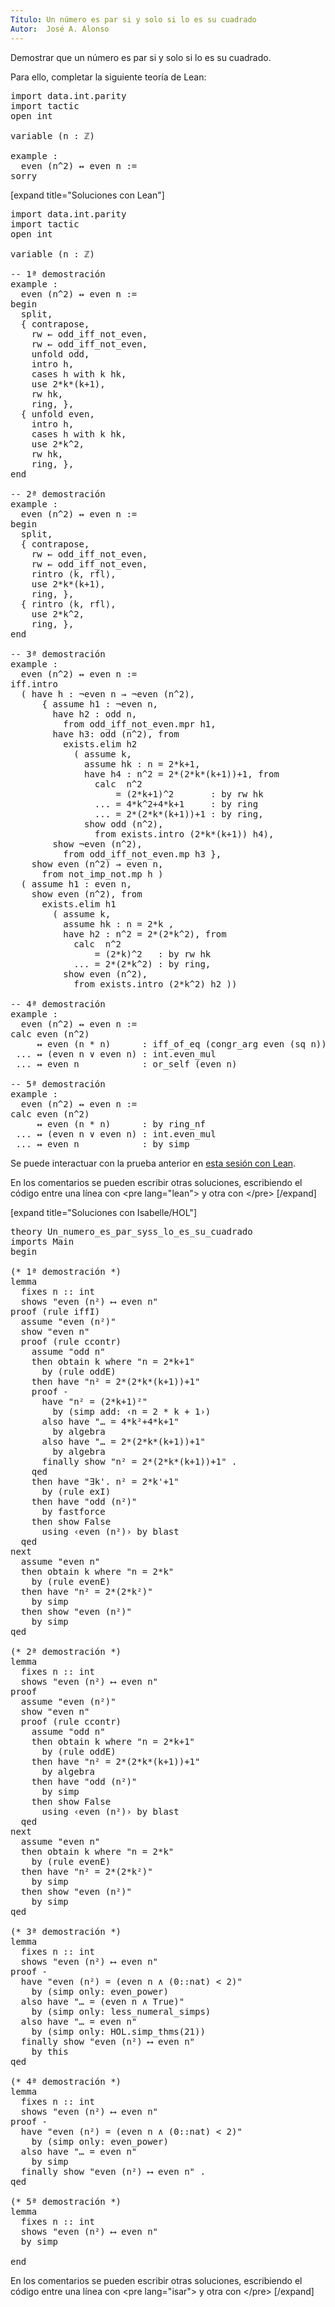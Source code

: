 ```yaml
---
Título: Un número es par si y solo si lo es su cuadrado
Autor:  José A. Alonso
---
```


Demostrar que un número es par si y solo si lo es su cuadrado.

Para ello, completar la siguiente teoría de Lean:

<pre lang="lean">
import data.int.parity
import tactic
open int

variable (n : ℤ)

example :
  even (n^2) ↔ even n :=
sorry
</pre>

[expand title="Soluciones con Lean"]

<pre lang="lean">
import data.int.parity
import tactic
open int

variable (n : ℤ)

-- 1ª demostración
example :
  even (n^2) ↔ even n :=
begin
  split,
  { contrapose,
    rw ← odd_iff_not_even,
    rw ← odd_iff_not_even,
    unfold odd,
    intro h,
    cases h with k hk,
    use 2*k*(k+1),
    rw hk,
    ring, },
  { unfold even,
    intro h,
    cases h with k hk,
    use 2*k^2,
    rw hk,
    ring, },
end

-- 2ª demostración
example :
  even (n^2) ↔ even n :=
begin
  split,
  { contrapose,
    rw ← odd_iff_not_even,
    rw ← odd_iff_not_even,
    rintro ⟨k, rfl⟩,
    use 2*k*(k+1),
    ring, },
  { rintro ⟨k, rfl⟩,
    use 2*k^2,
    ring, },
end

-- 3ª demostración
example :
  even (n^2) ↔ even n :=
iff.intro
  ( have h : ¬even n → ¬even (n^2),
      { assume h1 : ¬even n,
        have h2 : odd n,
          from odd_iff_not_even.mpr h1,
        have h3: odd (n^2), from
          exists.elim h2
            ( assume k,
              assume hk : n = 2*k+1,
              have h4 : n^2 = 2*(2*k*(k+1))+1, from
                calc  n^2
                    = (2*k+1)^2       : by rw hk
                ... = 4*k^2+4*k+1     : by ring
                ... = 2*(2*k*(k+1))+1 : by ring,
              show odd (n^2),
                from exists.intro (2*k*(k+1)) h4),
        show ¬even (n^2),
          from odd_iff_not_even.mp h3 },
    show even (n^2) → even n,
      from not_imp_not.mp h )
  ( assume h1 : even n,
    show even (n^2), from
      exists.elim h1
        ( assume k,
          assume hk : n = 2*k ,
          have h2 : n^2 = 2*(2*k^2), from
            calc  n^2
                = (2*k)^2   : by rw hk
            ... = 2*(2*k^2) : by ring,
          show even (n^2),
            from exists.intro (2*k^2) h2 ))

-- 4ª demostración
example :
  even (n^2) ↔ even n :=
calc even (n^2)
     ↔ even (n * n)      : iff_of_eq (congr_arg even (sq n))
 ... ↔ (even n ∨ even n) : int.even_mul
 ... ↔ even n            : or_self (even n)

-- 5ª demostración
example :
  even (n^2) ↔ even n :=
calc even (n^2)
     ↔ even (n * n)      : by ring_nf
 ... ↔ (even n ∨ even n) : int.even_mul
 ... ↔ even n            : by simp
</pre>

Se puede interactuar con la prueba anterior en <a href="https://leanprover-community.github.io/lean-web-editor/#url=https://raw.githubusercontent.com/jaalonso/Calculemus/main/src/Un_numero_es_par_syss_lo_es_su_cuadrado.lean" rel="noopener noreferrer" target="_blank">esta sesión con Lean</a>.

En los comentarios se pueden escribir otras soluciones, escribiendo el código entre una línea con &#60;pre lang=&quot;lean&quot;&#62; y otra con &#60;/pre&#62;
[/expand]

[expand title="Soluciones con Isabelle/HOL"]

<pre lang="isar">
theory Un_numero_es_par_syss_lo_es_su_cuadrado
imports Main
begin

(* 1ª demostración *)
lemma
  fixes n :: int
  shows "even (n²) ⟷ even n"
proof (rule iffI)
  assume "even (n²)"
  show "even n"
  proof (rule ccontr)
    assume "odd n"
    then obtain k where "n = 2*k+1"
      by (rule oddE)
    then have "n² = 2*(2*k*(k+1))+1"
    proof -
      have "n² = (2*k+1)²"
        by (simp add: ‹n = 2 * k + 1›)
      also have "… = 4*k²+4*k+1"
        by algebra
      also have "… = 2*(2*k*(k+1))+1"
        by algebra
      finally show "n² = 2*(2*k*(k+1))+1" .
    qed
    then have "∃k'. n² = 2*k'+1"
      by (rule exI)
    then have "odd (n²)"
      by fastforce
    then show False
      using ‹even (n²)› by blast
  qed
next
  assume "even n"
  then obtain k where "n = 2*k"
    by (rule evenE)
  then have "n² = 2*(2*k²)"
    by simp
  then show "even (n²)"
    by simp
qed

(* 2ª demostración *)
lemma
  fixes n :: int
  shows "even (n²) ⟷ even n"
proof
  assume "even (n²)"
  show "even n"
  proof (rule ccontr)
    assume "odd n"
    then obtain k where "n = 2*k+1"
      by (rule oddE)
    then have "n² = 2*(2*k*(k+1))+1"
      by algebra
    then have "odd (n²)"
      by simp
    then show False
      using ‹even (n²)› by blast
  qed
next
  assume "even n"
  then obtain k where "n = 2*k"
    by (rule evenE)
  then have "n² = 2*(2*k²)"
    by simp
  then show "even (n²)"
    by simp
qed

(* 3ª demostración *)
lemma
  fixes n :: int
  shows "even (n²) ⟷ even n"
proof -
  have "even (n²) = (even n ∧ (0::nat) < 2)"
    by (simp only: even_power)
  also have "… = (even n ∧ True)"
    by (simp only: less_numeral_simps)
  also have "… = even n"
    by (simp only: HOL.simp_thms(21))
  finally show "even (n²) ⟷ even n"
    by this
qed

(* 4ª demostración *)
lemma
  fixes n :: int
  shows "even (n²) ⟷ even n"
proof -
  have "even (n²) = (even n ∧ (0::nat) < 2)"
    by (simp only: even_power)
  also have "… = even n"
    by simp
  finally show "even (n²) ⟷ even n" .
qed

(* 5ª demostración *)
lemma
  fixes n :: int
  shows "even (n²) ⟷ even n"
  by simp

end
</pre>

En los comentarios se pueden escribir otras soluciones, escribiendo el código entre una línea con &#60;pre lang=&quot;isar&quot;&#62; y otra con &#60;/pre&#62;
[/expand]
